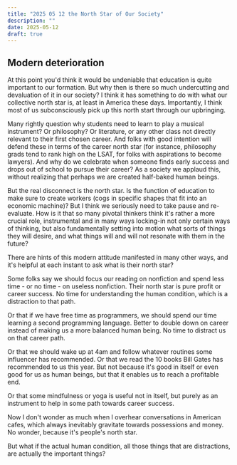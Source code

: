 ```yaml
---
title: "2025 05 12 the North Star of Our Society"
description: ""
date: 2025-05-12
draft: true
---
```


## Modern deterioration

At this point you'd think it would be undeniable that education is quite important to our formation. But why then is there so much undercutting and devaluation of it in our society? I think it has something to do with what our collective north star is, at least in America these days. Importantly, I think most of us subconsciously pick up this north start through our upbringing.

Many rightly question why students need to learn to play a musical instrument? Or philosophy? Or literature, or any other class not directly relevant to their first chosen career. And folks with good intention will defend these in terms of the career north star (for instance, philosophy grads tend to rank high on the LSAT, for folks with aspirations to become lawyers). And why do we celebrate when someone finds early success and drops out of school to pursue their career? As a society we applaud this, without realizing that perhaps we are created half-baked human beings.

But the real disconnect is the north star. Is the function of education to make sure to create workers (cogs in specific shapes that fit into an economic machine)? But I think we seriously need to take pause and re-evaluate. How is it that so many pivotal thinkers think it's rather a more crucial role, instrumental and in many ways locking-in not only certain ways of thinking, but also fundamentally setting into motion what sorts of things they will desire, and what things will and will not resonate with them in the future?

There are hints of this modern attitude manifested in many other ways, and it's helpful at each instant to ask what is their north star?

Some folks say we should focus our reading on nonfiction and spend less time - or no time - on useless nonfiction. Their north star is pure profit or career success. No time for understanding the human condition, which is a distraction to that path.

Or that if we have free time as programmers, we should spend our time learning a second programming language. Better to double down on career instead of making us a more balanced human being. No time to distract us on that career path.

Or that we should wake up at 4am and follow whatever routines some influencer has recommended. Or that we read the 10 books Bill Gates has recommended to us this year. But not because it's good in itself or even good for us as human beings, but that it enables us to reach a profitable end.

Or that some mindfulness or yoga is useful not in itself, but purely as an instrument to help in some path towards career success.

Now I don't wonder as much when I overhear conversations in American cafes, which always inevitably gravitate towards possessions and money. No wonder, because it's people's north star.

But what if the actual human condition, all those things that are distractions, are actually the important things?
